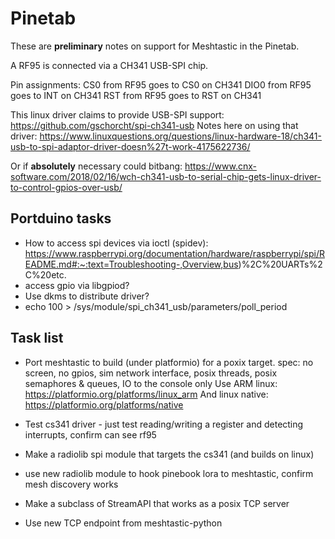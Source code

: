 # Pinetab

These are **preliminary** notes on support for Meshtastic in the Pinetab.

A RF95 is connected via a CH341 USB-SPI chip.

Pin assignments:
CS0 from RF95 goes to CS0 on CH341
DIO0 from RF95 goes to INT on CH341
RST from RF95 goes to RST on CH341

This linux driver claims to provide USB-SPI support: https://github.com/gschorcht/spi-ch341-usb
Notes here on using that driver: https://www.linuxquestions.org/questions/linux-hardware-18/ch341-usb-to-spi-adaptor-driver-doesn%27t-work-4175622736/

Or if **absolutely** necessary could bitbang: https://www.cnx-software.com/2018/02/16/wch-ch341-usb-to-serial-chip-gets-linux-driver-to-control-gpios-over-usb/

## Portduino tasks

* How to access spi devices via ioctl (spidev): https://www.raspberrypi.org/documentation/hardware/raspberrypi/spi/README.md#:~:text=Troubleshooting-,Overview,bus)%2C%20UARTs%2C%20etc.
* access gpio via libgpiod?
* Use dkms to distribute driver? 
* echo 100 > /sys/module/spi_ch341_usb/parameters/poll_period

## Task list

* Port meshtastic to build (under platformio) for a poxix target.  spec: no screen, no gpios, sim network interface, posix threads, posix semaphores & queues, IO to the console only
Use ARM linux: https://platformio.org/platforms/linux_arm
And  linux native: https://platformio.org/platforms/native

* Test cs341 driver - just test reading/writing a register and detecting interrupts, confirm can see rf95
* Make a radiolib spi module that targets the cs341 (and builds on linux)
* use new radiolib module to hook pinebook lora to meshtastic, confirm mesh discovery works
* Make a subclass of StreamAPI that works as a posix TCP server
* Use new TCP endpoint from meshtastic-python
